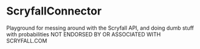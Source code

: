 # ScryfallConnector
Playground for messing around with the Scryfall API, and doing dumb stuff with probabilities
NOT ENDORSED BY OR ASSOCIATED WITH SCRYFALL.COM
